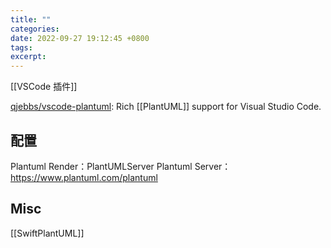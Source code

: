 ```yaml
---
title: ""
categories: 
date: 2022-09-27 19:12:45 +0800
tags: 
excerpt: 
---
```



[[VSCode 插件]]

[qjebbs/vscode-plantuml](https://github.com/qjebbs/vscode-plantuml): Rich [[PlantUML]] support for Visual Studio Code.

## 配置

Plantuml Render：PlantUMLServer
Plantuml Server：https://www.plantuml.com/plantuml



## Misc

[[SwiftPlantUML]]



